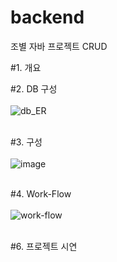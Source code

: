 # backend
조별 자바 프로젝트 CRUD

#1. 개요

#2. DB 구성
<br/>
<br/>
![db_ER](https://github.com/sujeong-github/backend/assets/131344364/8c6a5c21-c697-464a-84a4-5c8963d2b90f)
<br/>
<br/>

#3. 구성
<br/>
<br/>
![image](https://github.com/sujeong-github/backend/assets/131344364/40f13371-9a6e-49be-bc89-b89df7bf9417)
<br/>
<br/>

#4. Work-Flow
<br/>
<br/>
![work-flow](https://github.com/sujeong-github/backend/assets/131344364/ba30cd10-5cc0-4994-b122-350a7e04949d)
<br/>
<br/>

#6. 프로젝트 시연
